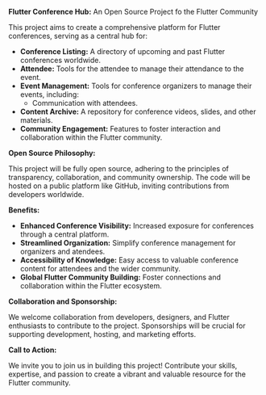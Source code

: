 **Flutter Conference Hub:** An Open Source Project fo the Flutter Community

This project aims to create a comprehensive platform for Flutter conferences, serving as a central hub for:

 - **Conference Listing:** A directory of upcoming and past Flutter conferences worldwide.
 - **Attendee:** Tools for the attendee to manage their attendance to the event.
 - **Event Management:** Tools for conference organizers to manage their events, including:
   - Communication with attendees.
 - **Content Archive:** A repository for conference videos, slides, and other materials.
 - **Community Engagement:** Features to foster interaction and collaboration within the Flutter community.

**Open Source Philosophy:**

This project will be fully open source, adhering to the principles of transparency, collaboration, and community ownership. The code will be hosted on a public platform like GitHub, inviting contributions from developers worldwide.

**Benefits:**

 - **Enhanced Conference Visibility:** Increased exposure for conferences through a central platform.
 - **Streamlined Organization:** Simplify conference management for organizers and atendees.
 - **Accessibility of Knowledge:** Easy access to valuable conference content for attendees and the wider community.
 - **Global Flutter Community Building:** Foster connections and collaboration within the Flutter ecosystem.

**Collaboration and Sponsorship:**

We welcome collaboration from developers, designers, and Flutter enthusiasts to contribute to the project. Sponsorships will be crucial for supporting development, hosting, and marketing efforts.

**Call to Action:**

We invite you to join us in building this project! Contribute your skills, expertise, and passion to create a vibrant and valuable resource for the Flutter community.